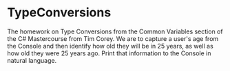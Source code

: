 # TypeConversions
The homework on Type Conversions from the Common Variables section of the C# Mastercourse from Tim Corey. We are to capture a user's age from the Console and then identify how old they will be in 25 years, as well as how old they were 25 years ago. Print that information to the Console in natural language.
